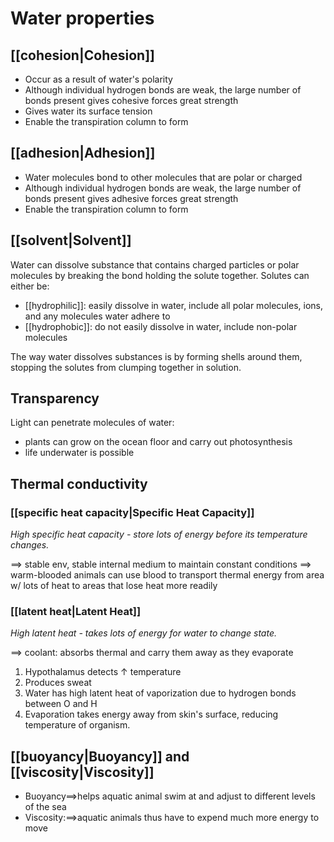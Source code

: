 # Water properties
## [[cohesion|Cohesion]]
* Occur as a result of water's polarity
* Although individual hydrogen bonds are weak, the large number of bonds present gives cohesive forces great strength
* Gives water its surface tension
* Enable the transpiration column to form
## [[adhesion|Adhesion]]
* Water molecules bond to other molecules that are polar or charged
* Although individual hydrogen bonds are weak, the large number of bonds present gives adhesive forces great strength
* Enable the transpiration column to form
## [[solvent|Solvent]]
Water can dissolve substance that contains charged particles or polar molecules by breaking the bond holding the solute together. Solutes can either be:
* [[hydrophilic]]: easily dissolve in water, include all polar molecules, ions, and any molecules water adhere to
* [[hydrophobic]]: do not easily dissolve in water, include non-polar molecules  

The way water dissolves substances is by forming shells around them, stopping the solutes from clumping together in solution.
## Transparency
Light can penetrate molecules of water:
- plants can grow on the ocean floor and carry out photosynthesis
- life underwater is possible
## Thermal conductivity
### [[specific heat capacity|Specific Heat Capacity]]
*High specific heat capacity - store lots of energy before its temperature changes.*

$\implies$ stable env, stable internal medium to maintain constant conditions
$\implies$ warm-blooded animals can use blood to transport thermal energy from area w/ lots of heat to areas that lose heat more readily
### [[latent heat|Latent Heat]]
*High latent heat - takes lots of energy for water to change state.* 

$\implies$ coolant: absorbs thermal and carry them away as they evaporate
1. Hypothalamus detects $\uparrow$ temperature
2. Produces sweat
3. Water has high latent heat of vaporization due to hydrogen bonds between O and H
4. Evaporation takes energy away from skin's surface, reducing temperature of organism.
## [[buoyancy|Buoyancy]] and [[viscosity|Viscosity]]
- Buoyancy$\implies$helps aquatic animal swim at and adjust to different levels of the sea
- Viscosity:$\implies$aquatic animals thus have to expend much more energy to move